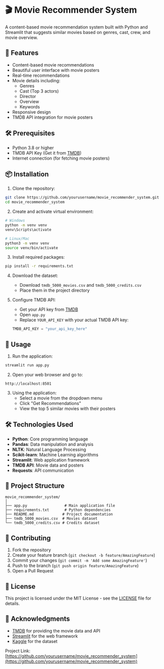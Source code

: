 # 🎬 Movie Recommender System

A content-based movie recommendation system built with Python and Streamlit that suggests similar movies based on genres, cast, crew, and movie overview.

## 🌟 Features

- Content-based movie recommendations
- Beautiful user interface with movie posters
- Real-time recommendations
- Movie details including:
  - Genres
  - Cast (Top 3 actors)
  - Director
  - Overview
  - Keywords
- Responsive design
- TMDB API integration for movie posters

## 🛠️ Prerequisites

- Python 3.8 or higher
- TMDB API Key (Get it from [TMDB](https://www.themoviedb.org/))
- Internet connection (for fetching movie posters)

## 📦 Installation

1. Clone the repository:
```bash
git clone https://github.com/yourusername/movie_recommender_system.git
cd movie_recommender_system
```

2. Create and activate virtual environment:
```bash
# Windows
python -m venv venv
venv\Scripts\activate

# Linux/Mac
python3 -m venv venv
source venv/bin/activate
```

3. Install required packages:
```bash
pip install -r requirements.txt
```

4. Download the dataset:
   - Download `tmdb_5000_movies.csv` and `tmdb_5000_credits.csv`
   - Place them in the project directory

5. Configure TMDB API:
   - Get your API key from [TMDB](https://www.themoviedb.org/)
   - Open `app.py`
   - Replace `YOUR_API_KEY` with your actual TMDB API key:
   ```python
   TMDB_API_KEY = "your_api_key_here"
   ```

## 🚀 Usage

1. Run the application:
```bash
streamlit run app.py
```

2. Open your web browser and go to:
```
http://localhost:8501
```

3. Using the application:
   - Select a movie from the dropdown menu
   - Click "Get Recommendations"
   - View the top 5 similar movies with their posters

## 🛠️ Technologies Used

- **Python**: Core programming language
- **Pandas**: Data manipulation and analysis
- **NLTK**: Natural Language Processing
- **Scikit-learn**: Machine Learning algorithms
- **Streamlit**: Web application framework
- **TMDB API**: Movie data and posters
- **Requests**: API communication

## 📝 Project Structure

```
movie_recommender_system/
│
├── app.py                 # Main application file
├── requirements.txt       # Python dependencies
├── README.md             # Project documentation
├── tmdb_5000_movies.csv  # Movies dataset
└── tmdb_5000_credits.csv # Credits dataset
```

## 🤝 Contributing

1. Fork the repository
2. Create your feature branch (`git checkout -b feature/AmazingFeature`)
3. Commit your changes (`git commit -m 'Add some AmazingFeature'`)
4. Push to the branch (`git push origin feature/AmazingFeature`)
5. Open a Pull Request

## 📄 License

This project is licensed under the MIT License - see the [LICENSE](LICENSE) file for details.

## 👏 Acknowledgments

- [TMDB](https://www.themoviedb.org/) for providing the movie data and API
- [Streamlit](https://streamlit.io/) for the web framework
- [Kaggle](https://www.kaggle.com/) for the dataset



Project Link: [https://github.com/yourusername/movie_recommender_system](https://github.com/yourusername/movie_recommender_system) 